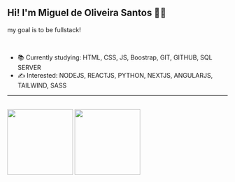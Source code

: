 ## Hi! I'm Miguel de Oliveira Santos 👋🙂 
<p>my goal is to be fullstack!</p>
<br>


   
- 📚 Currently studying: HTML, CSS, JS, Boostrap, GIT, GITHUB, SQL SERVER   
- ✍ Interested: NODEJS, REACTJS, PYTHON, NEXTJS, ANGULARJS, TAILWIND, SASS
<HR> 
 
   <br>
   <div>
<img height="150em" src="https://github-readme-stats.vercel.app/api/top-langs/?username=miguelsantos1&layout=compact&langs_count=7&theme=ocean_dark"/> 
      <img height="150em" src="https://github-readme-stats.vercel.app/api?username=miguelsantos1&theme=ocean_dark&show_icons=true"/>
</div>

 

   
  


   

